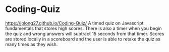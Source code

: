 # Coding-Quiz
https://jblong27.github.io/Coding-Quiz/
A timed quiz on Javascript fundamentals that stores high scores. 
There is also a timer when you begin the quiz and wrong answers will subtract 15 seconds from that timer.
Scores are stored locally in a scoreboard and the user is able to retake the quiz as many times as they wish. 
